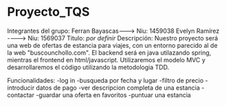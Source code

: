 # Proyecto_TQS
Integrantes del grupo: Ferran Bayascas---> Niu: 1459038
                        Evelyn Ramírez ----> Niu: 1569037
Titulo: *por definir*
Descripción:
Nuestro proyecto será una web de ofertas de estancia para viajes, con un entorno parecido al de la web "buscounchollo.com".
El backend será en java utilazando spring, mientras el frontend en html/javascript.
Utilizaremos el modelo MVC y desarrollaremos el código utilizando la metodologia TDD.

Funcionalidades:
-log in
-busqueda por fecha y lugar
-filtro de precio
-introducir datos de pago
-ver descripcion completa de una estancia
-contactar
-guardar una oferta en favoritos
-puntuar una estancia

